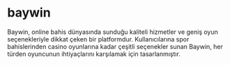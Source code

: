 # baywin
Baywin, online bahis dünyasında sunduğu kaliteli hizmetler ve geniş oyun seçenekleriyle dikkat çeken bir platformdur. Kullanıcılarına spor bahislerinden casino oyunlarına kadar çeşitli seçenekler sunan Baywin, her türden oyuncunun ihtiyaçlarını karşılamak için tasarlanmıştır.
